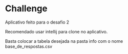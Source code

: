 # Challenge
Aplicativo feito para o desafio 2

Recomendado usar intellij para clone no aplicativo.

Basta colocar a tabela desejada na pasta info com o nome base_de_respostas.csv
